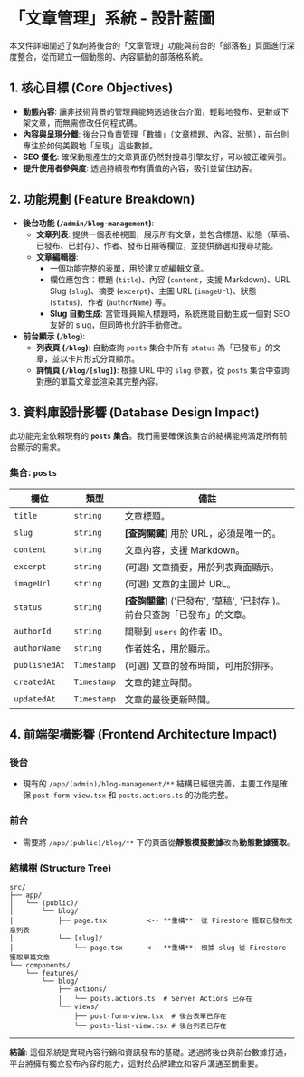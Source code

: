 
# 「文章管理」系統 - 設計藍圖

本文件詳細闡述了如何將後台的「文章管理」功能與前台的「部落格」頁面進行深度整合，從而建立一個動態的、內容驅動的部落格系統。

## 1. 核心目標 (Core Objectives)

- **動態內容**: 讓非技術背景的管理員能夠透過後台介面，輕鬆地發布、更新或下架文章，而無需修改任何程式碼。
- **內容與呈現分離**: 後台只負責管理「數據」（文章標題、內容、狀態），前台則專注於如何美觀地「呈現」這些數據。
- **SEO 優化**: 確保動態產生的文章頁面仍然對搜尋引擎友好，可以被正確索引。
- **提升使用者參與度**: 透過持續發布有價值的內容，吸引並留住訪客。

## 2. 功能規劃 (Feature Breakdown)

- **後台功能 (`/admin/blog-management`)**:
  - **文章列表**: 提供一個表格視圖，展示所有文章，並包含標題、狀態（草稿、已發布、已封存）、作者、發布日期等欄位，並提供篩選和搜尋功能。
  - **文章編輯器**:
    - 一個功能完整的表單，用於建立或編輯文章。
    - 欄位應包含：標題 (`title`)、內容 (`content`，支援 Markdown)、URL Slug (`slug`)、摘要 (`excerpt`)、主圖 URL (`imageUrl`)、狀態 (`status`)、作者 (`authorName`) 等。
    - **Slug 自動生成**: 當管理員輸入標題時，系統應能自動生成一個對 SEO 友好的 slug，但同時也允許手動修改。
- **前台顯示 (`/blog`)**:
  - **列表頁 (`/blog`)**: 自動查詢 `posts` 集合中所有 `status` 為「已發布」的文章，並以卡片形式分頁顯示。
  - **詳情頁 (`/blog/[slug]`)**: 根據 URL 中的 `slug` 參數，從 `posts` 集合中查詢對應的單篇文章並渲染其完整內容。

## 3. 資料庫設計影響 (Database Design Impact)

此功能完全依賴現有的 **`posts` 集合**。我們需要確保該集合的結構能夠滿足所有前台顯示的需求。

### 集合: `posts`

| 欄位         | 類型        | 備註                                        |
|--------------|-------------|---------------------------------------------|
| `title`      | `string`    | 文章標題。                                  |
| `slug`       | `string`    | **[查詢關鍵]** 用於 URL，必須是唯一的。     |
| `content`    | `string`    | 文章內容，支援 Markdown。                   |
| `excerpt`    | `string`    | (可選) 文章摘要，用於列表頁面顯示。         |
| `imageUrl`   | `string`    | (可選) 文章的主圖片 URL。                   |
| `status`     | `string`    | **[查詢關鍵]** ('已發布', '草稿', '已封存')。前台只查詢「已發布」的文章。 |
| `authorId`   | `string`    | 關聯到 `users` 的作者 ID。                  |
| `authorName` | `string`    | 作者姓名，用於顯示。                        |
| `publishedAt`| `Timestamp` | (可選) 文章的發布時間，可用於排序。       |
| `createdAt`  | `Timestamp` | 文章的建立時間。                            |
| `updatedAt`  | `Timestamp` | 文章的最後更新時間。                        |


## 4. 前端架構影響 (Frontend Architecture Impact)

### 後台
- 現有的 `/app/(admin)/blog-management/**` 結構已經很完善，主要工作是確保 `post-form-view.tsx` 和 `posts.actions.ts` 的功能完整。

### 前台
- 需要將 `/app/(public)/blog/**` 下的頁面從**靜態模擬數據**改為**動態數據獲取**。

### 結構樹 (Structure Tree)
```
src/
├── app/
│   └── (public)/
│       └── blog/
│           ├── page.tsx          <-- **重構**: 從 Firestore 獲取已發布文章列表
│           └── [slug]/
│               └── page.tsx      <-- **重構**: 根據 slug 從 Firestore 獲取單篇文章
└── components/
    └── features/
        └── blog/
            ├── actions/
            │   └── posts.actions.ts  # Server Actions 已存在
            └── views/
                ├── post-form-view.tsx  # 後台表單已存在
                └── posts-list-view.tsx # 後台列表已存在
```

---
**結論**: 這個系統是實現內容行銷和資訊發布的基礎。透過將後台與前台數據打通，平台將擁有獨立發布內容的能力，這對於品牌建立和客戶溝通至關重要。
